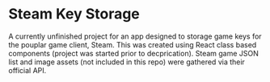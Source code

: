 # Steam Key Storage
A currently unfinished project for an app designed to storage game keys for the pouplar game client, Steam. This was created using React class based components (project was started prior to decprication). Steam game JSON list and image assets (not included in this repo) were gathered via their official API.
